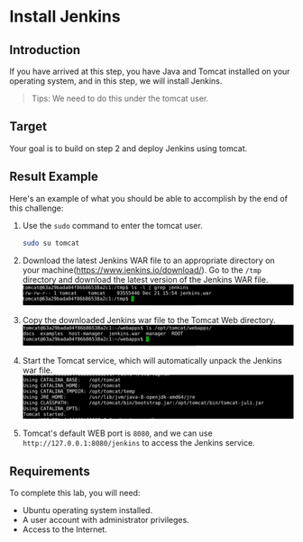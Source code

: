 # Install Jenkins

## Introduction

If you have arrived at this step, you have Java and Tomcat installed on your operating system, and in this step, we will install Jenkins.

> Tips: We need to do this under the tomcat user.

## Target

Your goal is to build on step 2 and deploy Jenkins using tomcat.

## Result Example

Here's an example of what you should be able to accomplish by the end of this challenge:

1. Use the `sudo` command to enter the tomcat user.

   ```bash
   sudo su tomcat
   ```

2. Download the latest Jenkins WAR file to an appropriate directory on your machine(<https://www.jenkins.io/download/>). Go to the `/tmp` directory and download the latest version of the Jenkins WAR file.
   ![challenge-install-create-pipeline-3-1](assets/challenge-install-create-pipeline-3-1.png)

3. Copy the downloaded Jenkins war file to the Tomcat Web directory.
   ![challenge-install-create-pipeline-3-2](assets/challenge-install-create-pipeline-3-2.png)

4. Start the Tomcat service, which will automatically unpack the Jenkins war file.
   ![challenge-install-create-pipeline-3-3](assets/challenge-install-create-pipeline-3-3.png)

5. Tomcat's default WEB port is `8080`, and we can use `http://127.0.0.1:8080/jenkins` to access the Jenkins service.

## Requirements

To complete this lab, you will need:

- Ubuntu operating system installed.
- A user account with administrator privileges.
- Access to the Internet.
